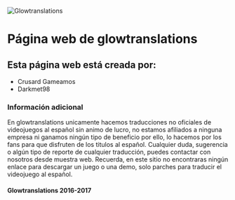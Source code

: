 ![Glowtranslations](https://raw.githubusercontent.com/Glowtranslations/glowtranslations.github.io/master/images/logo.png)
# Página web de glowtranslations
## Esta página web está creada por:
* Crusard Gameamos
* Darkmet98
### Información adicional
En glowtranslations unicamente hacemos traducciones no oficiales de videojuegos al español sin animo de lucro, no estamos afiliados a ninguna empresa ni ganamos ningún tipo de beneficio por ello, lo hacemos por los fans para que disfruten de los titulos al español.
Cualquier duda, sugerencia o algún tipo de reporte de cualquier traducción, puedes contactar con nosotros desde muestra web.
Recuerda, en este sitio no encontraras ningún enlace para descargar un juego o una demo, solo parches para traducir el videojuego al español.
#### Glowtranslations 2016-2017
